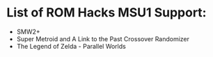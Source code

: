 # List of ROM Hacks MSU1 Support:
- SMW2+
- Super Metroid and A Link to the Past Crossover Randomizer
- The Legend of Zelda - Parallel Worlds
